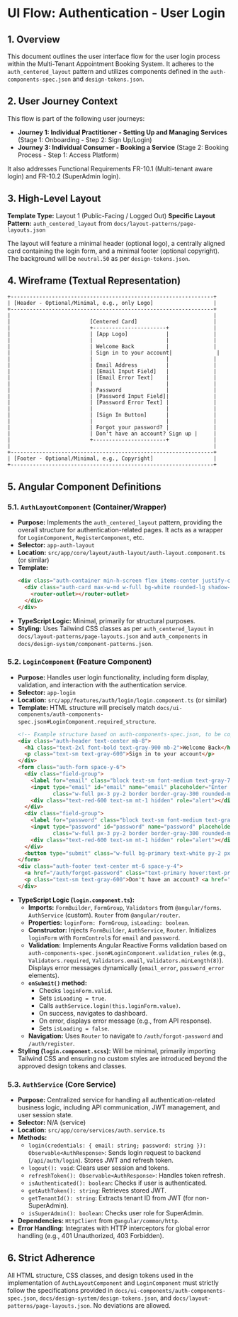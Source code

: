 # UI Flow: Authentication - User Login

## 1. Overview

This document outlines the user interface flow for the user login process within the Multi-Tenant Appointment Booking System. It adheres to the `auth_centered_layout` pattern and utilizes components defined in the `auth-components-spec.json` and `design-tokens.json`.

## 2. User Journey Context

This flow is part of the following user journeys:
- **Journey 1: Individual Practitioner - Setting Up and Managing Services** (Stage 1: Onboarding - Step 2: Sign Up/Login)
- **Journey 3: Individual Consumer - Booking a Service** (Stage 2: Booking Process - Step 1: Access Platform)

It also addresses Functional Requirements FR-10.1 (Multi-tenant aware login) and FR-10.2 (SuperAdmin login).

## 3. High-Level Layout

**Template Type:** Layout 1 (Public-Facing / Logged Out)
**Specific Layout Pattern:** `auth_centered_layout` from `docs/layout-patterns/page-layouts.json`

The layout will feature a minimal header (optional logo), a centrally aligned card containing the login form, and a minimal footer (optional copyright). The background will be `neutral.50` as per `design-tokens.json`.

## 4. Wireframe (Textual Representation)

```
+----------------------------------------------------------------+
| [Header - Optional/Minimal, e.g., only Logo]                   |
+----------------------------------------------------------------+
|                                                                |
|                         [Centered Card]                        |
|                         +-----------------------+              |
|                         | [App Logo]            |              |
|                         |                       |              |
|                         | Welcome Back          |              |
|                         | Sign in to your account|              |
|                         |                       |              |
|                         | Email Address         |              |
|                         | [Email Input Field]   |              |
|                         | [Email Error Text]    |              |
|                         |                       |              |
|                         | Password              |              |
|                         | [Password Input Field]|              |
|                         | [Password Error Text] |              |
|                         |                       |              |
|                         | [Sign In Button]      |              |
|                         |                       |              |
|                         | Forgot your password? |              |
|                         | Don't have an account? Sign up |     |
|                         +-----------------------+              |
|                                                                |
+----------------------------------------------------------------+
| [Footer - Optional/Minimal, e.g., Copyright]                   |
+----------------------------------------------------------------+
```

## 5. Angular Component Definitions

### 5.1. `AuthLayoutComponent` (Container/Wrapper)

*   **Purpose:** Implements the `auth_centered_layout` pattern, providing the overall structure for authentication-related pages. It acts as a wrapper for `LoginComponent`, `RegisterComponent`, etc.
*   **Selector:** `app-auth-layout`
*   **Location:** `src/app/core/layout/auth-layout/auth-layout.component.ts` (or similar)
*   **Template:**
    ```html
    <div class="auth-container min-h-screen flex items-center justify-center bg-gray-50">
      <div class="auth-card max-w-md w-full bg-white rounded-lg shadow-md p-8">
        <router-outlet></router-outlet>
      </div>
    </div>
    ```
*   **TypeScript Logic:** Minimal, primarily for structural purposes.
*   **Styling:** Uses Tailwind CSS classes as per `auth_centered_layout` in `docs/layout-patterns/page-layouts.json` and `auth_components` in `docs/design-system/component-patterns.json`.

### 5.2. `LoginComponent` (Feature Component)

*   **Purpose:** Handles user login functionality, including form display, validation, and interaction with the authentication service.
*   **Selector:** `app-login`
*   **Location:** `src/app/features/auth/login/login.component.ts` (or similar)
*   **Template:** HTML structure will precisely match `docs/ui-components/auth-components-spec.json#LoginComponent.required_structure`.
    ```html
    <!-- Example structure based on auth-components-spec.json, to be copied exactly -->
    <div class="auth-header text-center mb-8">
      <h1 class="text-2xl font-bold text-gray-900 mb-2">Welcome Back</h1>
      <p class="text-sm text-gray-600">Sign in to your account</p>
    </div>
    <form class="auth-form space-y-6">
      <div class="field-group">
        <label for="email" class="block text-sm font-medium text-gray-700 mb-2">Email Address</label>
        <input type="email" id="email" name="email" placeholder="Enter your email" required
               class="w-full px-3 py-2 border border-gray-300 rounded-md focus:outline-none focus:ring-2 focus:ring-primary focus:border-transparent">
        <div class="text-red-600 text-sm mt-1 hidden" role="alert"></div>
      </div>
      <div class="field-group">
        <label for="password" class="block text-sm font-medium text-gray-700 mb-2">Password</label>
        <input type="password" id="password" name="password" placeholder="Enter your password" required
               class="w-full px-3 py-2 border border-gray-300 rounded-md focus:outline-none focus:ring-2 focus:ring-primary focus:border-transparent">
        <div class="text-red-600 text-sm mt-1 hidden" role="alert"></div>
      </div>
      <button type="submit" class="w-full bg-primary text-white py-2 px-4 rounded-md hover:bg-primary-hover focus:outline-none focus:ring-2 focus:ring-primary focus:ring-offset-2 font-medium">Sign In</button>
    </form>
    <div class="auth-footer text-center mt-6 space-y-4">
      <a href="/auth/forgot-password" class="text-primary hover:text-primary-hover text-sm font-medium">Forgot your password?</a>
      <p class="text-sm text-gray-600">Don't have an account? <a href='/auth/register' class='text-primary hover:text-primary-hover font-medium'>Sign up</a></p>
    </div>
    ```
*   **TypeScript Logic (`login.component.ts`):**
    *   **Imports:** `FormBuilder`, `FormGroup`, `Validators` from `@angular/forms`. `AuthService` (custom). `Router` from `@angular/router`.
    *   **Properties:** `loginForm: FormGroup`, `isLoading: boolean`.
    *   **Constructor:** Injects `FormBuilder`, `AuthService`, `Router`. Initializes `loginForm` with `FormControl`s for `email` and `password`.
    *   **Validation:** Implements Angular Reactive Forms validation based on `auth-components-spec.json#LoginComponent.validation_rules` (e.g., `Validators.required`, `Validators.email`, `Validators.minLength(8)`). Displays error messages dynamically (`email_error`, `password_error` elements).
    *   **`onSubmit()` method:**
        *   Checks `loginForm.valid`.
        *   Sets `isLoading = true`.
        *   Calls `authService.login(this.loginForm.value)`.
        *   On success, navigates to dashboard.
        *   On error, displays error message (e.g., from API response).
        *   Sets `isLoading = false`.
    *   **Navigation:** Uses `Router` to navigate to `/auth/forgot-password` and `/auth/register`.
*   **Styling (`login.component.scss`):** Will be minimal, primarily importing Tailwind CSS and ensuring no custom styles are introduced beyond the approved design tokens and classes.

### 5.3. `AuthService` (Core Service)

*   **Purpose:** Centralized service for handling all authentication-related business logic, including API communication, JWT management, and user session state.
*   **Selector:** N/A (service)
*   **Location:** `src/app/core/services/auth.service.ts`
*   **Methods:**
    *   `login(credentials: { email: string; password: string }): Observable<AuthResponse>`: Sends login request to backend (`/api/auth/login`). Stores JWT and refresh token.
    *   `logout(): void`: Clears user session and tokens.
    *   `refreshToken(): Observable<AuthResponse>`: Handles token refresh.
    *   `isAuthenticated(): boolean`: Checks if user is authenticated.
    *   `getAuthToken(): string`: Retrieves stored JWT.
    *   `getTenantId(): string`: Extracts tenant ID from JWT (for non-SuperAdmin).
    *   `isSuperAdmin(): boolean`: Checks user role for SuperAdmin.
*   **Dependencies:** `HttpClient` from `@angular/common/http`.
*   **Error Handling:** Integrates with HTTP interceptors for global error handling (e.g., 401 Unauthorized, 403 Forbidden).

## 6. Strict Adherence

All HTML structure, CSS classes, and design tokens used in the implementation of `AuthLayoutComponent` and `LoginComponent` must strictly follow the specifications provided in `docs/ui-components/auth-components-spec.json`, `docs/design-system/design-tokens.json`, and `docs/layout-patterns/page-layouts.json`. No deviations are allowed.